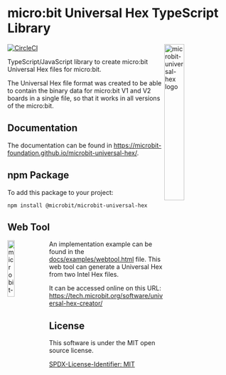 # micro:bit Universal Hex TypeScript Library

<img width="30%" alt="microbit-universal-hex logo" src="docs/img/microbit-uh-logo.png" align="right">

[![CircleCI](https://circleci.com/gh/microbit-foundation/microbit-universal-hex.svg?style=svg)](https://circleci.com/gh/microbit-foundation/microbit-universal-hex)

TypeScript/JavaScript library to create micro:bit Universal Hex files for
micro:bit.

The Universal Hex file format was created to be able to contain the binary data
for micro:bit V1 and V2 boards in a single file, so that it works in all
versions of the micro:bit.

## Documentation

The documentation can be found in
https://microbit-foundation.github.io/microbit-universal-hex/.

## npm Package

To add this package to your project:

```
npm install @microbit/microbit-universal-hex
```

## Web Tool

<img width="18%" alt="microbit-universal-hex logo" src="docs/img/web-tool-screenshot.png" align="left">

An implementation example can be found in the
[docs/examples/webtool.html](docs/examples/webtool.html) file. This web tool can
generate a Universal Hex from two Intel Hex files.

It can be accessed online on this URL:
https://tech.microbit.org/software/universal-hex-creator/

## License

This software is under the MIT open source license.

[SPDX-License-Identifier: MIT](LICENSE.md)
